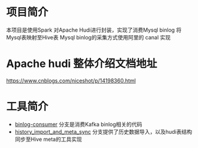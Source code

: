 # 项目简介
本项目是使用Spark 对Apache Hudi进行封装，实现了消费Mysql binlog 将Mysql表映射至Hive表
Mysql binlog的采集方式使用阿里的 canal 实现
# Apache hudi 整体介绍文档地址
https://www.cnblogs.com/niceshot/p/14198360.html

# 工具简介
- [binlog-consumer](https://github.com/wanqiufeng/hudi-learn/tree/binlog-consumer) 分支是消费Kafka binlog相关的代码
- [history_import_and_meta_sync](https://github.com/wanqiufeng/hudi-learn/tree/history_import_and_meta_sync) 分支提供了历史数据导入，以及hudi表结构同步至Hive meta的工具实现
